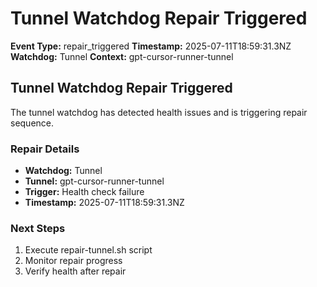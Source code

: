 # Tunnel Watchdog Repair Triggered

**Event Type:** repair_triggered
**Timestamp:** 2025-07-11T18:59:31.3NZ
**Watchdog:** Tunnel
**Context:** gpt-cursor-runner-tunnel


## Tunnel Watchdog Repair Triggered

The tunnel watchdog has detected health issues and is triggering repair sequence.

### Repair Details
- **Watchdog:** Tunnel
- **Tunnel:** gpt-cursor-runner-tunnel
- **Trigger:** Health check failure
- **Timestamp:** 2025-07-11T18:59:31.3NZ

### Next Steps
1. Execute repair-tunnel.sh script
2. Monitor repair progress
3. Verify health after repair


